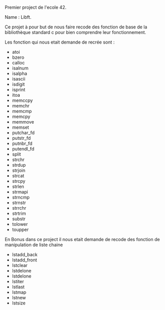Premier project de l'ecole 42.

Name : Libft.

Ce projet à pour but de nous faire recode des fonction de base de la bibliothèque standard c pour bien comprendre leur fonctionnement.

Les fonction qui nous etait demande de recrée sont :

- atoi
- bzero
- calloc
- isalnum
- isalpha
- isascii
- isdigit
- isprint
- itoa
- memccpy
- memchr
- memcmp
- memcpy
- memmove
- memset
- putchar_fd
- putstr_fd
- putnbr_fd
- putendl_fd
- split
- strchr
- strdup
- strjoin
- strcat
- strcpy
- strlen
- strmapi
- strncmp
- strnstr
- strrchr
- strtrim
- substr
- tolower
- toupper

En Bonus dans ce project il nous etait demande de recode des fonction de manipulation de liste chaine
- lstadd_back
- lstadd_front
- lstclear
- lstdelone
- lstdelone
- lstiter
- lstlast
- lstmap
- lstnew
- lstsize
